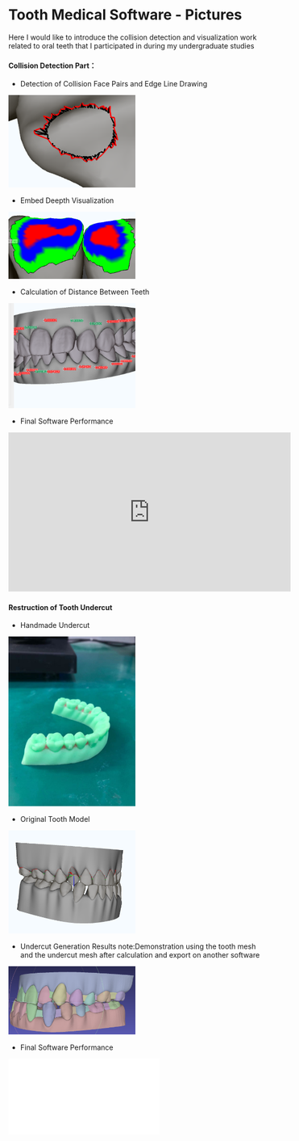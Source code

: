 # Tooth Medical Software - Pictures

Here I would like to introduce the collision detection and visualization work related to oral teeth that I participated in during my undergraduate studies

#### Collision Detection Part：

* Detection of Collision Face Pairs and Edge Line Drawing

<img decoding="async" src="https://github.com/Cavers-Chen/Tooth-Pictures/blob/main/pictures/collision.png" width="50%">

* Embed Deepth Visualization

<img decoding="async" src="https://github.com/Cavers-Chen/Tooth-Pictures/blob/main/pictures/collsion2.png" width="50%">

* Calculation of Distance Between Teeth

<img decoding="async" src="https://github.com/Cavers-Chen/Tooth-Pictures/blob/main/pictures/distance%20detect.png" width="50%">

* Final Software Performance

<iframe width="560" height="315" src="https://www.youtube.com/embed/SK7BsINxNnI" title="YouTube video player" frameborder="0" allow="accelerometer; autoplay; clipboard-write; encrypted-media; gyroscope; picture-in-picture" allowfullscreen></iframe>

#### Restruction of Tooth Undercut

* Handmade Undercut

<img decoding="async" src="https://github.com/Cavers-Chen/Tooth-Pictures/blob/main/pictures/undercut-example.jpg" width="50%">

* Original Tooth Model

<img decoding="async" src="https://github.com/Cavers-Chen/Tooth-Pictures/blob/main/pictures/tooth%20model-non%20effect.png" width="50%">

* Undercut Generation Results
note:Demonstration using the tooth mesh and the undercut mesh after calculation and export on another software
<img decoding="async" src="https://github.com/Cavers-Chen/Tooth-Pictures/blob/main/pictures/undercut-final%20result.png" width="50%">

* Final Software Performance

<iframe src="//player.bilibili.com/player.html?aid=221238463&bvid=BV1C8411V7zM&cid=922426483&page=1" scrolling="no" border="0" frameborder="no" framespacing="0" allowfullscreen="true"> </iframe>
